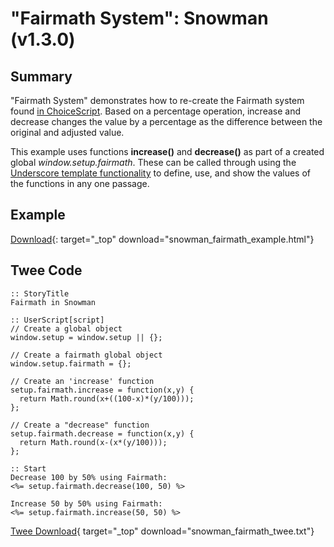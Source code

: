 # "Fairmath System": Snowman (v1.3.0)

## Summary

"Fairmath System" demonstrates how to re-create the Fairmath system found [in ChoiceScript](http://choicescriptdev.wikia.com/wiki/Arithmetic_operators#Fairmath). Based on a percentage operation, increase and decrease changes the value by a percentage as the difference between the original and adjusted value.

This example uses functions **increase()** and **decrease()** as part of a created global *window.setup.fairmath*. These can be called through using the [Underscore template functionality](http://underscorejs.org/#template) to define, use, and show the values of the functions in any one passage.

## Example

[Download](snowman_fairmath_example.html){: target="_top" download="snowman_fairmath_example.html"}

## Twee Code

```twee
:: StoryTitle
Fairmath in Snowman

:: UserScript[script]
// Create a global object
window.setup = window.setup || {};

// Create a fairmath global object
window.setup.fairmath = {};

// Create an 'increase' function
setup.fairmath.increase = function(x,y) {
  return Math.round(x+((100-x)*(y/100)));
};

// Create a "decrease" function
setup.fairmath.decrease = function(x,y) {
  return Math.round(x-(x*(y/100)));
};

:: Start
Decrease 100 by 50% using Fairmath:
<%= setup.fairmath.decrease(100, 50) %>

Increase 50 by 50% using Fairmath:
<%= setup.fairmath.increase(50, 50) %>

```

[Twee Download](snowman_fairmath_twee.txt){ target="_top" download="snowman_fairmath_twee.txt"}
